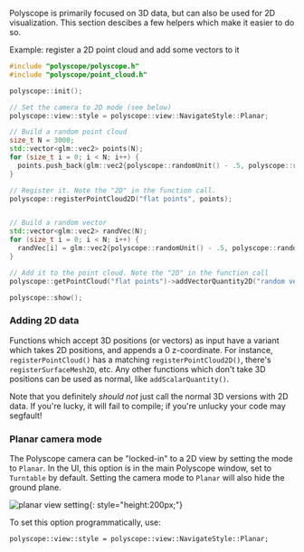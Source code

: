Polyscope is primarily focused on 3D data, but can also be used for 2D visualization. This section descibes a few helpers which make it easier to do so.

Example: register a 2D point cloud and add some vectors to it 
```cpp
#include "polyscope/polyscope.h"
#include "polyscope/point_cloud.h"

polyscope::init();

// Set the camera to 2D mode (see below)
polyscope::view::style = polyscope::view::NavigateStyle::Planar;

// Build a random point cloud
size_t N = 3000;
std::vector<glm::vec2> points(N);
for (size_t i = 0; i < N; i++) {
  points.push_back(glm::vec2{polyscope::randomUnit() - .5, polyscope::randomUnit() - .5});
}

// Register it. Note the "2D" in the function call.
polyscope::registerPointCloud2D("flat points", points);


// Build a random vector
std::vector<glm::vec2> randVec(N);
for (size_t i = 0; i < N; i++) {
  randVec[i] = glm::vec2{polyscope::randomUnit() - .5, polyscope::randomUnit() - .5};
}

// Add it to the point cloud. Note the "2D" in the function call
polyscope::getPointCloud("flat points")->addVectorQuantity2D("random vector", randVec);

polyscope::show();
```

### Adding 2D data

Functions which accept 3D positions (or vectors) as input have a variant which takes 2D positions, and appends a 0 z-coordinate.  For instance, `registerPointCloud()` has a matching `registerPointCloud2D()`, there's `registerSurfaceMesh2D`, etc. Any other functions which don't take 3D positions can be used as normal, like `addScalarQuantity()`.

Note that you definitely _should not_ just call the normal 3D versions with 2D data. If you're lucky, it will fail to compile; if you're unlucky your code may segfault!


### Planar camera mode

The Polyscope camera can be "locked-in" to a 2D view by setting the mode to `Planar`. In the UI, this option is in the main Polyscope window, set to `Turntable` by default. Setting the camera mode to `Planar` will also hide the ground plane.

![planar view setting]({{url.prefix}}/media/view_planar.png){: style="height:200px;"}

To set this option programmatically, use:
```
polyscope::view::style = polyscope::view::NavigateStyle::Planar;
```

